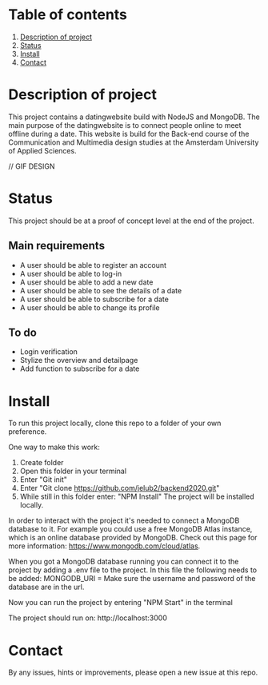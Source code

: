 # Table of contents

1. [Description of project](#Description-of-project)
2. [Status](#Status)
3. [Install](#Install)
4. [Contact](#Contact)

# Description of project
This project contains a datingwebsite build with NodeJS and MongoDB. The main purpose of the datingwebsite is to connect people online to meet offline during a date. This website is build for the Back-end course of the Communication and Multimedia design studies at the Amsterdam University of Applied Sciences.

// GIF DESIGN

# Status
This project should be at a proof of concept level at the end of the project.

## Main requirements
 - A user should be able to register an account
 - A user should be able to log-in
 - A user should be able to add a new date
 - A user should be able to see the details of a date
 - A user should be able to subscribe for a date
 - A user should be able to change its profile

## To do
- Login verification
- Stylize the overview and detailpage
- Add function to subscribe for a date

# Install
To run this project locally, clone this repo to a folder of your own preference.

One way to make this work:
1. Create folder
2. Open this folder in your terminal
3. Enter "Git init"
4. Enter "Git clone https://github.com/jelub2/backend2020.git"
5. While still in this folder enter: "NPM Install"
 The project will be installed locally.

In order to interact with the project it's needed to connect a MongoDB database to it. For example you could use a free MongoDB Atlas instance, which is an online database provided by MongoDB. Check out this page for more information: https://www.mongodb.com/cloud/atlas.

When you got a MongoDB database running you can connect it to the project by adding a .env file to the project. In this file the following needs to be added:
MONGODB_URI = <url to database>
Make sure the username and password of the database are in the url.

Now you can run the project by entering "NPM Start" in the terminal

The project should run on: http://localhost:3000

# Contact
By any issues, hints or improvements, please open a new issue at this repo.
